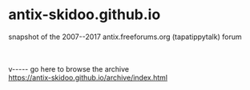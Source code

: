 # antix-skidoo.github.io
snapshot of the 2007--2017 antix.freeforums.org (tapatippytalk) forum​<br><br><br>

v----- go here to browse the archive<br>
<a href="https://antix-skidoo.github.io/archive/index.html">https://antix-skidoo.github.io/archive/index.html</a>


<!-- readme.md (of gh-pages branch) is served as the site's homepage? -->

